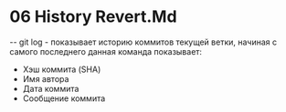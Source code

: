 # 06 History Revert.Md

-- git log - показывает историю коммитов текущей ветки, начиная с самого последнего
данная команда показывает:
- Хэш коммита (SHA)
- Имя автора
- Дата коммита
- Сообщение коммита
